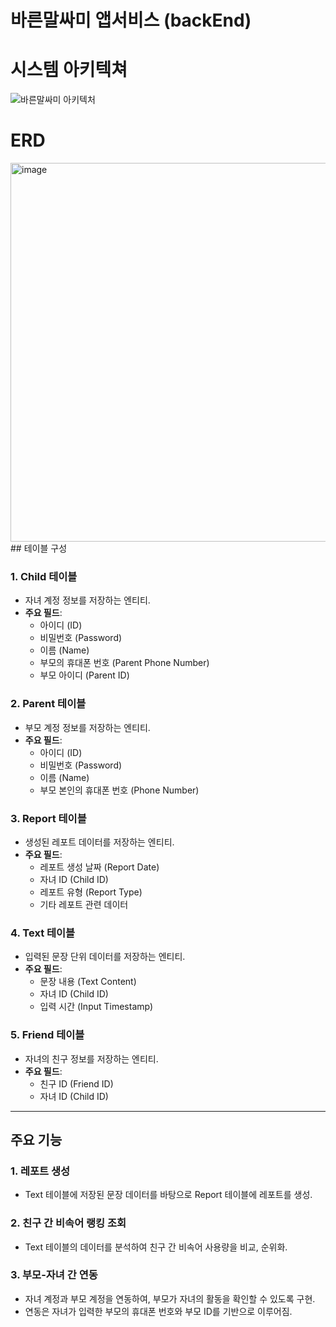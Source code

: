 # 바른말싸미 앱서비스 (backEnd)
# 시스템 아키텍쳐
![바른말싸미 아키텍처](https://github.com/user-attachments/assets/df64ade0-5d76-4cf1-be00-1e27c55f3884)
# ERD 
<img width="606" alt="image" src="https://github.com/user-attachments/assets/78573b27-f9bd-4c96-b30d-02be58a8ff89">
## 테이블 구성

### 1. **Child 테이블**  
- 자녀 계정 정보를 저장하는 엔티티.  
- **주요 필드**:  
  - 아이디 (ID)  
  - 비밀번호 (Password)  
  - 이름 (Name)  
  - 부모의 휴대폰 번호 (Parent Phone Number)  
  - 부모 아이디 (Parent ID)  

### 2. **Parent 테이블**  
- 부모 계정 정보를 저장하는 엔티티.  
- **주요 필드**:  
  - 아이디 (ID)  
  - 비밀번호 (Password)  
  - 이름 (Name)  
  - 부모 본인의 휴대폰 번호 (Phone Number)  

### 3. **Report 테이블**  
- 생성된 레포트 데이터를 저장하는 엔티티.  
- **주요 필드**:  
  - 레포트 생성 날짜 (Report Date)  
  - 자녀 ID (Child ID)  
  - 레포트 유형 (Report Type)  
  - 기타 레포트 관련 데이터  

### 4. **Text 테이블**  
- 입력된 문장 단위 데이터를 저장하는 엔티티.  
- **주요 필드**:  
  - 문장 내용 (Text Content)  
  - 자녀 ID (Child ID)  
  - 입력 시간 (Input Timestamp)  

### 5. **Friend 테이블**  
- 자녀의 친구 정보를 저장하는 엔티티.  
- **주요 필드**:  
  - 친구 ID (Friend ID)  
  - 자녀 ID (Child ID)  

---

## 주요 기능

### 1. **레포트 생성**  
- Text 테이블에 저장된 문장 데이터를 바탕으로 Report 테이블에 레포트를 생성.

### 2. **친구 간 비속어 랭킹 조회**  
- Text 테이블의 데이터를 분석하여 친구 간 비속어 사용량을 비교, 순위화.

### 3. **부모-자녀 간 연동**  
- 자녀 계정과 부모 계정을 연동하여, 부모가 자녀의 활동을 확인할 수 있도록 구현.  
- 연동은 자녀가 입력한 부모의 휴대폰 번호와 부모 ID를 기반으로 이루어짐.
